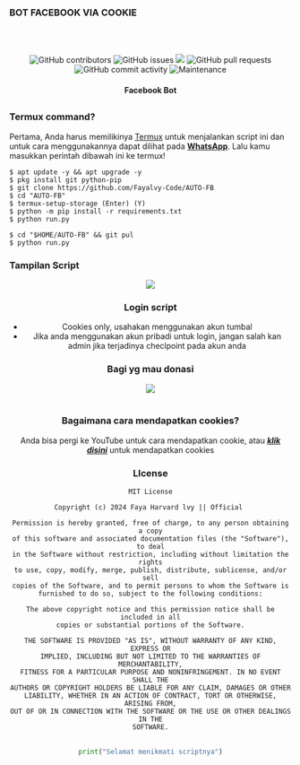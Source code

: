 ### BOT FACEBOOK VIA COOKIE
<div align="center">
  <br>
  <br>
  <p>
    <img alt="GitHub contributors" src="https://img.shields.io/github/contributors/rozhakxd/FastFollow">
    <img alt="GitHub issues" src="https://img.shields.io/github/issues/rozhakxd/FastFollow">
    <img src="https://img.shields.io/badge/PRs-welcome-brightgreen.svg?style=shields">
    <img alt="GitHub pull requests" src="https://img.shields.io/github/issues-pr/rozhakxd/FastFollow">
    <img alt="GitHub commit activity" src="https://img.shields.io/github/commit-activity/m/rozhakxd/FastFollow">
    <img alt="Maintenance" src="https://img.shields.io/maintenance/no/2024">
  </p>
  <h4> Facebook Bot </h4>
</div>

##

### Termux command?
Pertama, Anda harus memilikinya [Termux](https://f-droid.org/repo/com.termux_118.apk) untuk menjalankan script ini dan untuk cara menggunakannya dapat dilihat pada [**WhatsApp**](https://chat.whatsapp.com/BS3dMxkQb8NCt77rzhKp6B). Lalu kamu masukkan perintah dibawah ini ke termux!
```
$ apt update -y && apt upgrade -y
$ pkg install git python-pip
$ git clone https://github.com/Fayalvy-Code/AUTO-FB
$ cd "AUTO-FB"
$ termux-setup-storage (Enter) (Y)
$ python -m pip install -r requirements.txt
$ python run.py
```

```
$ cd "$HOME/AUTO-FB" && git pul
$ python run.py
```

### Tampilan Script
<div align="center">
  <img src="https://imgtr.ee/images/2024/06/24/d5af5d77b627a4b37602e8153de50290.jpeg">

### Login script
- Cookies only, usahakan menggunakan akun tumbal 
- Jika anda menggunakan akun pribadi untuk login, jangan salah kan admin jika terjadinya checlpoint pada akun anda

### Bagi yg mau donasi
<div align="center">
  <img src="https://imgtr.ee/images/2024/06/16/aed4196d2c5b72445da29ec9692389f9.jpeg">
  <br>
  <br>
  <p>

### Bagaimana cara mendapatkan cookies?
Anda bisa pergi ke YouTube untuk cara mendapatkan cookie, atau [***klik disini***](https://chat.whatsapp.com/BS3dMxkQb8NCt77rzhKp6B) untuk mendapatkan cookies

### LIcense

```
MIT License

Copyright (c) 2024 Faya Harvard lvy || Official 

Permission is hereby granted, free of charge, to any person obtaining a copy
of this software and associated documentation files (the "Software"), to deal
in the Software without restriction, including without limitation the rights
to use, copy, modify, merge, publish, distribute, sublicense, and/or sell
copies of the Software, and to permit persons to whom the Software is
furnished to do so, subject to the following conditions:

The above copyright notice and this permission notice shall be included in all
copies or substantial portions of the Software.

THE SOFTWARE IS PROVIDED "AS IS", WITHOUT WARRANTY OF ANY KIND, EXPRESS OR
IMPLIED, INCLUDING BUT NOT LIMITED TO THE WARRANTIES OF MERCHANTABILITY,
FITNESS FOR A PARTICULAR PURPOSE AND NONINFRINGEMENT. IN NO EVENT SHALL THE
AUTHORS OR COPYRIGHT HOLDERS BE LIABLE FOR ANY CLAIM, DAMAGES OR OTHER
LIABILITY, WHETHER IN AN ACTION OF CONTRACT, TORT OR OTHERWISE, ARISING FROM,
OUT OF OR IN CONNECTION WITH THE SOFTWARE OR THE USE OR OTHER DEALINGS IN THE
SOFTWARE.
```

##
```python
print("Selamat menikmati scriptnya")
```
##
